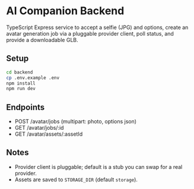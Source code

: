 # AI Companion Backend

TypeScript Express service to accept a selfie (JPG) and options, create an avatar generation job via a pluggable provider client, poll status, and provide a downloadable GLB.

## Setup

```bash
cd backend
cp .env.example .env
npm install
npm run dev
```

## Endpoints
- POST /avatar/jobs (multipart: photo, options json)
- GET /avatar/jobs/:id
- GET /avatar/assets/:assetId

## Notes
- Provider client is pluggable; default is a stub you can swap for a real provider.
- Assets are saved to `STORAGE_DIR` (default `storage`).
